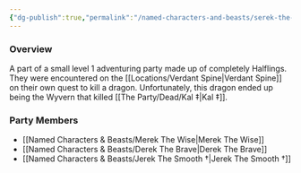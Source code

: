 ```yaml
---
{"dg-publish":true,"permalink":"/named-characters-and-beasts/serek-the-quick/","tags":["NPC"],"noteIcon":"","created":"2024-05-05T21:04:34.796+01:00","updated":"2024-12-13T17:33:52.005+00:00"}
---
```



### Overview
A part of a small level 1 adventuring party made up of completely Halflings. They were encountered on the [[Locations/Verdant Spine\|Verdant Spine]] on their own quest to kill a dragon. Unfortunately, this dragon ended up being the Wyvern that killed [[The Party/Dead/Kal ‡\|Kal ‡]]. 

### Party Members 
- [[Named Characters & Beasts/Merek The Wise\|Merek The Wise]]
- [[Named Characters & Beasts/Derek The Brave\|Derek The Brave]]
- [[Named Characters & Beasts/Jerek The Smooth †\|Jerek The Smooth †]] 